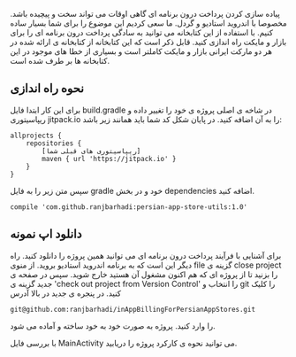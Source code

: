 پیاده سازی کردن پرداخت درون برنامه ای گاهی اوقات می تواند سخت و پیچیده باشد. مخصوصا با اندروید استادیو و گردل. ما سعی کردیم این موضوع را برای شما بسیار ساده کنیم. با استفاده از این کتابخانه می توانید به سادگی پرداخت درون برنامه ای را برای بازار و مایکت راه اندازی کنید.
قابل ذکر است که این کتابخانه از کتابخانه ی ارائه شده در هر دو مارکت ایرانی بازار و مایکت کاملتر است و بسیاری از خطا های موجود در این کتابخانه ها بر طرف شده است.

نحوه راه اندازی
-------------------
برای این کار ابتدا فایل build.gradle در شاخه ی اصلی پروژه ی خود را تغییر داده و ریپاسیتوری jitpack.io را به آن اضافه کنید. در پایان شکل کد شما باید همانند زیر باشد:

<div dir="ltr">

    allprojects {
        repositories {
            [ریپاسیتوری های قبلی شما]
            maven { url 'https://jitpack.io' }
        }
    }

</div>



سپس متن زیر را به فایل gradle خود و در بخش dependencies اضافه کنید.

<div dir="ltr">

    compile 'com.github.ranjbarhadi:persian-app-store-utils:1.0'

</div>

دانلود اپ نمونه
-------------------
برای آشنایی با فرآیند پرداخت درون برنامه ای می توانید همین پروژه را دانلود کنید. راه دیگر این است که به برنامه اندروید استادیو بروید. از منوی file گزینه ی close project را بزنید تا از پروژه ای که هم اکنون مشغول آن هستید خارج شوید. سپس در صفحه ی جدید گزینه ی 'check out project from Version Control' را انتخاب و git را کلیک کنید. در پنجره ی جدید در بالا آدرس
 
<div dir="ltr"> 

    git@github.com:ranjbarhadi/inAppBillingForPersianAppStores.git

</div>

را وارد کنید. پروژه به صورت خود به خود ساخته و آماده می شود. 

با بررسی فایل MainActivity می توانید نحوه ی کارکرد پروژه را دریابید.


